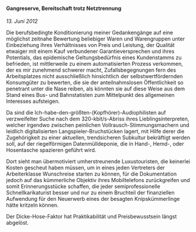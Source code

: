 #### Gangreserve, Bereitschaft trotz Netztrennung

_13. Juni 2012_

Die berufsbedingte Konditionierung meiner Gedankengänge auf eine möglichst zeitnahe Bewertung beliebiger Waren und Warengruppen unter Einbeziehung ihres Verhältnisses von Preis und Leistung, der Qualität etwaiger mit einem Kauf verbundener Garantieversprechen und ihres Potentials, das epidemische Geltungsbedürfnis eines Kundenstamms zu befrieden, ist mittlerweile zu einem automatisierten Prozess verkommen, der es mir zunehmend schwerer macht, Zufallsbegegnungen fern des Arbeitsplatzes nicht ausschließlich hinsichtlich der selbstwertfördernden Konsumgüter zu bewerten, die sie der anteilnahmslosen Öffentlichkeit so penetrant unter die Nase reiben, als könnten sie auf diese Weise aus dem Stand eines Bus- und Bahnstatisten zum Mittelpunkt des allgemeinen Interesses aufsteigen.

Da sind die Ich-habe-den-größten-(Kopfhörer)-Audiophilisten auf verzweifelter Suche nach dem 320-kbit/s-Abriss ihres Lieblingsinterpreten, welcher irgendwo zwischen peinlichen Vollrausch-Stimmungsmachern und leidlich digitalisierten Langspieler-Bruchstücken lagert, mit Hilfe derer die Zugehörigkeit zu einer aktuellen, trendsicheren Subkultur bekräftigt werden soll, auf der riegelförmigen Datenmülldeponie, die in Hand-, Hemd-, oder Hosentasche spazieren geführt wird.

Dort sieht man übermotiviert umherstreunende Luxustouristen, die keinerlei Kosten gescheut haben müssen, um in eines jeden Vertreters der Arbeiterklasse Wunschreise starten zu können, für die Dokumentation jedoch auf das kümmerliche Objektiv ihres Mobiltelefons zurückgreifen und somit Erinnerungsstücke schaffen, die jeder semiprofessionelle Schnellkarikaturist besser und nur zu einem Bruchteil der finanziellen Aufwendung für den Neuerwerb eines der besagten Knipskümmerlinge hätte kritzeln können.

Der Dicke-Hose-Faktor hat Praktikabilität und Preisbewusstsein längst abgelöst.
